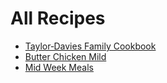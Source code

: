 # All Recipes

- [Taylor‑Davies Family Cookbook](index.md)
- [Butter Chicken Mild](mid-week-meals/butter-chicken-mild.md)
- [Mid Week Meals](mid-week-meals/index.md)
